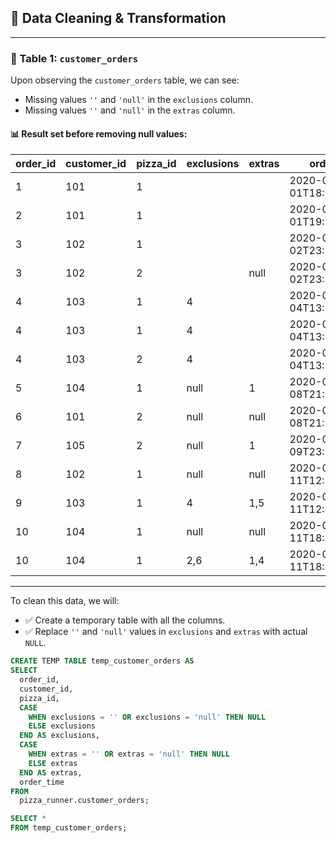 ## 🧹 Data Cleaning & Transformation

---

### 🧾 Table 1: `customer_orders`

Upon observing the `customer_orders` table, we can see:

- Missing values `''` and `'null'` in the `exclusions` column.
- Missing values `''` and `'null'` in the `extras` column.

#### 📊 Result set before removing null values:

| order_id | customer_id | pizza_id | exclusions | extras | order_time              |
|----------|-------------|----------|------------|--------|--------------------------|
| 1        | 101         | 1        |            |        | 2020-01-01T18:05:02.000Z |
| 2        | 101         | 1        |            |        | 2020-01-01T19:00:52.000Z |
| 3        | 102         | 1        |            |        | 2020-01-02T23:51:23.000Z |
| 3        | 102         | 2        |            | null   | 2020-01-02T23:51:23.000Z |
| 4        | 103         | 1        | 4          |        | 2020-01-04T13:23:46.000Z |
| 4        | 103         | 1        | 4          |        | 2020-01-04T13:23:46.000Z |
| 4        | 103         | 2        | 4          |        | 2020-01-04T13:23:46.000Z |
| 5        | 104         | 1        | null       | 1      | 2020-01-08T21:00:29.000Z |
| 6        | 101         | 2        | null       | null   | 2020-01-08T21:03:13.000Z |
| 7        | 105         | 2        | null       | 1      | 2020-01-09T23:54:33.000Z |
| 8        | 102         | 1        | null       | null   | 2020-01-11T12:25:09.000Z |
| 9        | 103         | 1        | 4          | 1,5    | 2020-01-11T12:25:09.000Z |
| 10       | 104         | 1        | null       | null   | 2020-01-11T18:34:49.000Z |
| 10       | 104         | 1        | 2,6        | 1,4    | 2020-01-11T18:34:49.000Z |

---

To clean this data, we will:

- ✅ Create a temporary table with all the columns.
- ✅ Replace `''` and `'null'` values in `exclusions` and `extras` with actual `NULL`.

```sql
CREATE TEMP TABLE temp_customer_orders AS
SELECT
  order_id,
  customer_id,
  pizza_id,
  CASE
    WHEN exclusions = '' OR exclusions = 'null' THEN NULL
    ELSE exclusions
  END AS exclusions,
  CASE
    WHEN extras = '' OR extras = 'null' THEN NULL
    ELSE extras
  END AS extras,
  order_time
FROM
  pizza_runner.customer_orders;

SELECT * 
FROM temp_customer_orders;
```

